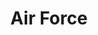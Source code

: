---
title: "Air Force"
price: "$255"
image: "/_assets/img/ProductFeatureImg2.jpg"
description: "hand painted Air Force"
bestseller: false
sale: false
tags: "Shoes"
---